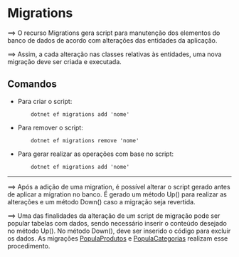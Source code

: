 # Migrations #

&xrArr; O recurso Migrations gera script para manutenção dos elementos do banco de dados de acordo com alterações das entidades da aplicação. 

&xrArr; Assim, a cada alteração nas classes relativas às entidades, uma nova migração deve ser criada e executada. 

## Comandos ##

* Para criar o script:
    ```console
        dotnet ef migrations add 'nome'
    ```

* Para remover o script:
    ```console
        dotnet ef migrations remove 'nome'
    ```

* Para gerar realizar as operações com base no script: 
    ```console
        dotnet ef migrations add 'nome'
    ```

---

&xrArr; Após a adição de uma migration, é possível alterar o script gerado antes de aplicar a migration no banco. É gerado um método Up() para realizar as alterações e um método Down() caso a migração seja revertida. 

&xrArr; Uma das finalidades da alteração de um script de migração pode ser popular tabelas com dados, sendo necessário inserir o conteúdo desejado no método Up(). No método Down(), deve ser inserido o código para excluir os dados. As migrações [PopulaProdutos](./20231225173301_PopulaProdutos.cs) e [PopulaCategorias](./20231225173336_PopulaCategorias.cs) realizam esse procedimento. 




